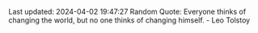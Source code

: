 Last updated: 2024-04-02 19:47:27
Random Quote: Everyone thinks of changing the world, but no one thinks of changing himself. - Leo Tolstoy